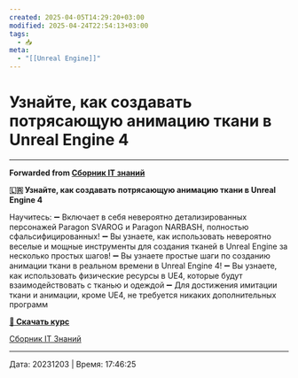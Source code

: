 ```yaml
---
created: 2025-04-05T14:29:20+03:00
modified: 2025-04-24T22:54:13+03:00
tags:
  - 📥
meta:
  - "[[Unreal Engine]]"
---
```


# Узнайте, как создавать потрясающую анимацию ткани в Unreal Engine 4


***

**Forwarded from [Сборник IT знаний](https://t.me/c/1697904673/224)**

**🇱🇷 Узнайте, как создавать потрясающую анимацию ткани в Unreal Engine 4**

Научитесь:
➖ Включает в себя невероятно детализированных персонажей Paragon SVAROG и Paragon NARBASH, полностью сфальсифицированных!
➖ Вы узнаете, как использовать невероятно веселые и мощные инструменты для создания тканей в Unreal Engine за несколько простых шагов!
➖ Вы узнаете простые шаги по созданию анимации ткани в реальном времени в Unreal Engine 4!
➖ Вы узнаете, как использовать физические ресурсы в UE4, которые будут взаимодействовать с тканью и одеждой
➖ Для достижения имитации ткани и анимации, кроме UE4, не требуется никаких дополнительных программ

[**💾 Скачать курс**](https://t.me/sbornik_it/134)

[Сборник IT Знаний](https://t.me/+msK2dnxHsiI3OGFi)

---

Дата: 20231203 | Время: 17:46:25

